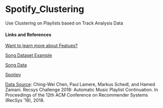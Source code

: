 # Spotify_Clustering
Use Clustering on Playlists based on Track Analysis Data



#### Links and References
[Want to learn more about Featues?](https://developer.spotify.com/documentation/web-api/reference/tracks/get-audio-features/)

[Song Dataset Example]()

[Song Data](https://www.kaggle.com/yamaerenay/spotify-dataset-19212020-160k-tracks)

[Spotipy](https://spotipy.readthedocs.io/en/2.16.1/)

[Data Source](https://www.aicrowd.com/challenges/spotify-million-playlist-dataset-challenge#citation):
Ching-Wei Chen, Paul Lamere, Markus Schedl, and Hamed Zamani. Recsys Challenge 2018: Automatic Music Playlist Continuation. In Proceedings of the 12th ACM Conference on Recommender Systems (RecSys ’18), 2018.

[]()

